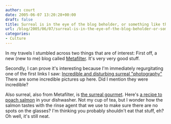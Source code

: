 ```yaml
---
author: court
date: 2005-06-07 13:20:28+00:00
draft: false
title: Surreal is in the eye of the blog beholder, or something like that
url: /blog/2005/06/07/surreal-is-in-the-eye-of-the-blog-beholder-or-something-like-that/
categories:
- Culture
---
```


In my travels I stumbled across two things that are of interest:  First off, a new (new to me) blog called [Metafilter](http://www.metafilter.com).  It's very very good stuff.

Secondly, I can prove it's interesting because I'm immediately regurgitating one of the first links I saw:  [Incredible and disturbing surreal "photography"](http://www.parkeharrison.com/main.html)  There are some incredible pictures up here.  Did I mention they were incredible?

Also surreal, also from Metafilter, is [the surreal gourmet](http://www.surrealgourmet.com).  Here's [a recipe to poach salmon](http://www.surrealgourmet.com/html/recipes/salmon.html) in your dishwasher.  Not my cup of tea, but I wonder how the salmon tastes with the rinse agent that we use to make sure there are no spots on the glasses?  I'm thinking you probably shouldn't eat that stuff, eh?  Oh well, it's still neat.
